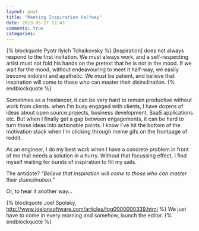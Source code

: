```yaml
---
layout: post
title: "Meeting Inspiration Halfway"
date: 2013-05-27 12:43
comments: true
categories: 
---
```


{% blockquote Pyotr Ilyich Tchaikovsky %}
[Inspiration] does not always respond to the first invitation. We must always work, and a self-respecting artist must not fold his hands on the pretext that he is not in the mood. If we wait for the mood, without endeavouring to meet it half-way, we easily become indolent and apathetic. We must be patient, and believe that inspiration will come to those who can master their disinclination.
{% endblockquote %}

Sometimes as a freelancer, it can be very hard to remain productive without work from clients. when I'm busy engaged with clients, I have dozens of ideas about open source projects, business development, SaaS applications etc. But when I finally get a gap between engagements, it can be hard to turn those ideas into actionable points. I know I've hit the bottom of the motivation stack when I'm clicking through meme gifs on the frontpage of reddit.

As an engineer, I do my best work when I have a concrete problem in front of me that needs a solution in a hurry. Without that focussing effect, I find myself waiting for bursts of inspiration to fill my sails.

The antidote? *"Believe that inspiration will come to those who can master their disinclination."*

Or, to hear it another way…

{% blockquote Joel Spolsky, http://www.joelonsoftware.com/articles/fog0000000339.html %}
We just have to come in every morning and somehow, launch the editor.
{% endblockquote %}
